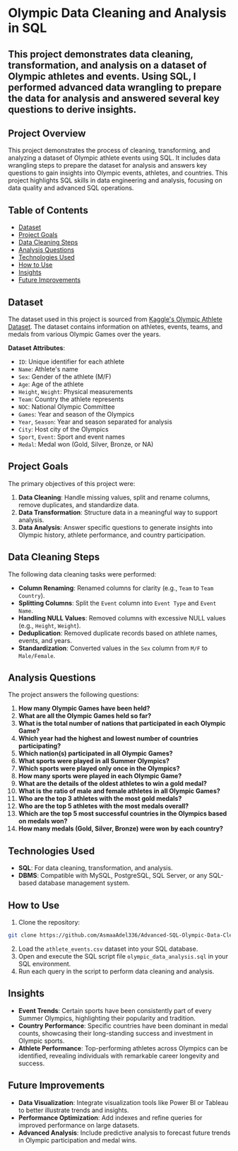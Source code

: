 # Olympic Data Cleaning and Analysis in SQL
This project demonstrates data cleaning, transformation, and analysis on a dataset of Olympic athletes and events. Using SQL, I performed advanced data wrangling to prepare the data for analysis and answered several key questions to derive insights.
---
## Project Overview
This project demonstrates the process of cleaning, transforming, and analyzing a dataset of Olympic athlete events using SQL. It includes data wrangling steps to prepare the dataset for analysis and answers key questions to gain insights into Olympic events, athletes, and countries. This project highlights SQL skills in data engineering and analysis, focusing on data quality and advanced SQL operations. 

## Table of Contents
- [Dataset](#dataset)
- [Project Goals](#project-goals)
- [Data Cleaning Steps](#data-cleaning-steps)
- [Analysis Questions](#analysis-questions)
- [Technologies Used](#technologies-used)
- [How to Use](#how-to-use)
- [Insights](#insights)
- [Future Improvements](#future-improvements)

## Dataset
The dataset used in this project is sourced from [Kaggle's Olympic Athlete Dataset](https://www.kaggle.com/heesoo37/120-years-of-olympic-history-athletes-and-results). The dataset contains information on athletes, events, teams, and medals from various Olympic Games over the years.

**Dataset Attributes**:
- `ID`: Unique identifier for each athlete
- `Name`: Athlete's name
- `Sex`: Gender of the athlete (M/F)
- `Age`: Age of the athlete
- `Height`, `Weight`: Physical measurements
- `Team`: Country the athlete represents
- `NOC`: National Olympic Committee
- `Games`: Year and season of the Olympics
- `Year`, `Season`: Year and season separated for analysis
- `City`: Host city of the Olympics
- `Sport`, `Event`: Sport and event names
- `Medal`: Medal won (Gold, Silver, Bronze, or NA)

## Project Goals
The primary objectives of this project were:
1. **Data Cleaning**: Handle missing values, split and rename columns, remove duplicates, and standardize data.
2. **Data Transformation**: Structure data in a meaningful way to support analysis.
3. **Data Analysis**: Answer specific questions to generate insights into Olympic history, athlete performance, and country participation.

## Data Cleaning Steps
The following data cleaning tasks were performed:
- **Column Renaming**: Renamed columns for clarity (e.g., `Team` to `Team Country`).
- **Splitting Columns**: Split the `Event` column into `Event Type` and `Event Name`.
- **Handling NULL Values**: Removed columns with excessive NULL values (e.g., `Height`, `Weight`).
- **Deduplication**: Removed duplicate records based on athlete names, events, and years.
- **Standardization**: Converted values in the `Sex` column from `M/F` to `Male/Female`.

## Analysis Questions
The project answers the following questions:
1. **How many Olympic Games have been held?**
2. **What are all the Olympic Games held so far?**
3. **What is the total number of nations that participated in each Olympic Game?**
4. **Which year had the highest and lowest number of countries participating?**
5. **Which nation(s) participated in all Olympic Games?**
6. **What sports were played in all Summer Olympics?**
7. **Which sports were played only once in the Olympics?**
8. **How many sports were played in each Olympic Game?**
9. **What are the details of the oldest athletes to win a gold medal?**
10. **What is the ratio of male and female athletes in all Olympic Games?**
11. **Who are the top 3 athletes with the most gold medals?**
12. **Who are the top 5 athletes with the most medals overall?**
13. **Which are the top 5 most successful countries in the Olympics based on medals won?**
14. **How many medals (Gold, Silver, Bronze) were won by each country?** 

## Technologies Used
- **SQL**: For data cleaning, transformation, and analysis.
- **DBMS**: Compatible with MySQL, PostgreSQL, SQL Server, or any SQL-based database management system.

## How to Use
1. Clone the repository:
```bash
git clone https://github.com/AsmaaAdel336/Advanced-SQL-Olympic-Data-Cleaning-and-Analysis
```
2. Load the `athlete_events.csv` dataset into your SQL database.
3. Open and execute the SQL script file `olympic_data_analysis.sql` in your SQL environment.
4. Run each query in the script to perform data cleaning and analysis.

## Insights
- **Event Trends**: Certain sports have been consistently part of every Summer Olympics, highlighting their popularity and tradition.
- **Country Performance**: Specific countries have been dominant in medal counts, showcasing their long-standing success and investment in Olympic sports.
- **Athlete Performance**: Top-performing athletes across Olympics can be identified, revealing individuals with remarkable career longevity and success.

## Future Improvements
- **Data Visualization**: Integrate visualization tools like Power BI or Tableau to better illustrate trends and insights.
- **Performance Optimization**: Add indexes and refine queries for improved performance on large datasets.
- **Advanced Analysis**: Include predictive analysis to forecast future trends in Olympic participation and medal wins.
